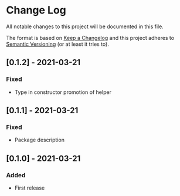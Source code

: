 # Change Log
All notable changes to this project will be documented in this file.

The format is based on [Keep a Changelog](http://keepachangelog.com/)
and this project adheres to [Semantic Versioning](http://semver.org/) (or at least it tries to).

## [0.1.2] - 2021-03-21
### Fixed
- Type in constructor promotion of helper

## [0.1.1] - 2021-03-21
### Fixed
- Package description

## [0.1.0] - 2021-03-21
### Added
- First release
